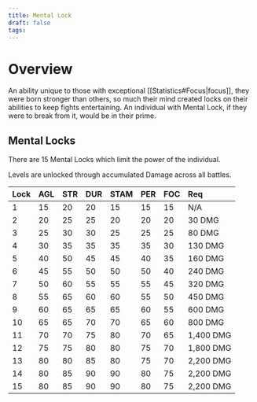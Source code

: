```yaml
---
title: Mental Lock
draft: false
tags:
---
```


# Overview

An ability unique to those with exceptional [[Statistics#Focus|focus]], they were born stronger than others, so much their mind created locks on their abilities to keep fights entertaining. An individual with Mental Lock, if they were to break from it, would be in their prime.

## Mental Locks

There are 15 Mental Locks which limit the power of the individual.

Levels are unlocked through accumulated Damage across all battles.

| Lock | AGL | STR | DUR | STAM | PER | FOC | Req       |
| ---- | --- | --- | --- | ---- | --- | --- | :-------- |
| 1    | 15  | 20  | 20  | 15   | 15  | 15  | N/A       |
| 2    | 20  | 25  | 25  | 20   | 20  | 20  | 30 DMG    |
| 3    | 25  | 30  | 30  | 25   | 25  | 25  | 80 DMG    |
| 4    | 30  | 35  | 35  | 35   | 35  | 30  | 130 DMG   |
| 5    | 40  | 50  | 45  | 45   | 40  | 35  | 160 DMG   |
| 6    | 45  | 55  | 50  | 50   | 50  | 40  | 240 DMG   |
| 7    | 50  | 60  | 55  | 55   | 55  | 45  | 320 DMG   |
| 8    | 55  | 65  | 60  | 60   | 55  | 50  | 450 DMG   |
| 9    | 60  | 65  | 65  | 65   | 60  | 55  | 600 DMG   |
| 10   | 65  | 65  | 70  | 70   | 65  | 60  | 800 DMG   |
| 11   | 70  | 70  | 75  | 80   | 70  | 65  | 1,400 DMG |
| 12   | 75  | 75  | 80  | 80   | 75  | 70  | 1,800 DMG |
| 13   | 80  | 80  | 85  | 80   | 75  | 70  | 2,200 DMG |
| 14   | 80  | 85  | 90  | 90   | 80  | 75  | 2,200 DMG |
| 15   | 80  | 85  | 90  | 90   | 80  | 75  | 2,200 DMG |
